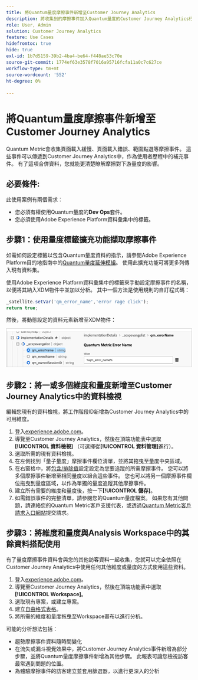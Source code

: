 ```yaml
---
title: 將Quantum量度摩擦事件新增至Customer Journey Analytics
description: 將收集到的摩擦事件加入Quantum量度的Customer Journey Analytics行為資料，以深化對CJA的見解。
role: User, Admin
solution: Customer Journey Analytics
feature: Use Cases
hidefromtoc: true
hide: true
exl-id: 1b7d5159-39b2-4ba4-be64-f448ae53c70e
source-git-commit: 1774ef63e3578f7016a95716fcfa11a0c7c627ce
workflow-type: tm+mt
source-wordcount: '552'
ht-degree: 0%

---
```


# 將Quantum量度摩擦事件新增至Customer Journey Analytics

Quantum Metric會收集頁面載入緩慢、頁面載入錯誤、範圍點選等摩擦事件。 這些事件可以傳遞到Customer Journey Analytics中，作為使用者歷程中的補充事件。 有了這項合併資料，您就能更清楚瞭解摩擦對下游量度的影響。

## 必要條件:

此使用案例有兩個需求：

* 您必須有權使用Quantum量度的&#x200B;**Dev Ops**&#x200B;套件。
* 您必須使用Adobe Experience Platform資料彙集中的標籤。

## 步驟1：使用量度標籤擴充功能擷取摩擦事件

如需如何設定標籤以包含Quantum量度資料的指示，請參閱Adobe Experience Platform目的地指南中的[Quantum量度延伸模組](https://experienceleague.adobe.com/en/docs/experience-platform/destinations/catalog/analytics/quantum-metric)。 使用此擴充功能可將更多列傳入現有資料集。

使用Adobe Experience Platform資料彙集中的標籤來手動設定摩擦事件的名稱，以便將其納入XDM物件中並加以分析。 其中一個方法是使用規則的自訂程式碼：

```js
_satellite.setVar('qm_error_name','error rage click');
return true;
```

然後，將動態設定的資料元素新增至XDM物件：

![Quantum量度錯誤名稱熒幕擷圖](assets/error-name.png)

## 步驟2：將一或多個維度和量度新增至Customer Journey Analytics中的資料檢視

編輯您現有的資料檢視，將工作階段ID新增為Customer Journey Analytics中的可用維度。

1. 登入[experience.adobe.com](https://experience.adobe.com)。
1. 導覽至Customer Journey Analytics，然後在頂端功能表中選取&#x200B;**[!UICONTROL 資料檢視]** （可選擇從&#x200B;**[!UICONTROL 資料管理]**&#x200B;進行）。
1. 選取所需的現有資料檢視。
1. 在左側找到「量子量度」摩擦事件欄位清單，並將其拖曳至量度中央區域。
1. 在右窗格中，將[包含/排除值](/help/data-views/component-settings/include-exclude-values.md)設定設定為您要追蹤的所需摩擦事件。 您可以將多個摩擦事件新增至相同量度以組合這些事件。 您也可以將另一個摩擦事件欄位拖曳到量度區域，以作為單獨的量度追蹤其他摩擦事件。
1. 建立所有需要的維度和量度後，按一下&#x200B;**[!UICONTROL 儲存]**。
1. 如需錯誤事件的完整清單，請參閱您的Quantum量度檔案。 如果您有其他問題，請連絡您的Quantum Metric客戶支援代表，或透過[Quantum Metric客戶請求入口網站](https://community.quantummetric.com/s/public-support-page)提交請求。

## 步驟3：將維度和量度與Analysis Workspace中的其餘資料搭配使用

有了量度摩擦事件資料會與您的其他訪客資料一起收集，您就可以完全依照在Customer Journey Analytics中使用任何其他維度或量度的方式使用這些資料。

1. 登入[experience.adobe.com](https://experience.adobe.com)。
1. 導覽至Customer Journey Analytics，然後在頂端功能表中選取&#x200B;**[!UICONTROL Workspace]**。
1. 選取現有專案，或建立專案。
1. 建立[自由格式表格](/help/analysis-workspace/visualizations/freeform-table/freeform-table.md)。
1. 將所需的維度和量度拖曳至Workspace畫布以進行分析。

可能的分析想法包括：

* 趨勢摩擦事件資料隨時間變化
* 在流失或漏斗視覺效果中，將Customer Journey Analytics事件新增為部分步驟，並將Quantum量度摩擦事件新增為其他步驟。 此報表可讓您檢視訪客最常遇到問題的位置。
* 為體驗摩擦事件的訪客建立並套用篩選器，以進行更深入的分析
